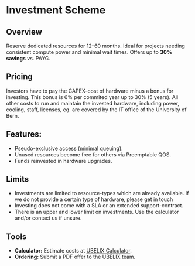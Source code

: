 # Investment Scheme

## Overview
Reserve dedicated resources for 12–60 months. Ideal for projects needing consistent compute power and minimal wait times. Offers up to **30% savings** vs. PAYG.

## Pricing
Investors have to pay the CAPEX-cost of hardware minus a bonus for investing. This bonus is 6% per commited year up to 30% (5 years).
All other costs to run and maintain the invested hardware, including power, cooling, staff, licenses, eg. are covered by the IT office of the University of Bern.

## Features:
- Pseudo-exclusive access (minimal queuing).
- Unused resources become free for others via Preemptable QOS.
- Funds reinvested in hardware upgrades.

## Limits
- Investments are limited to resource-types which are already available. If we do not provide a certain type of hardware, please get in touch
- Investing does not come with a SLA or an extended support-contract.
- There is an upper and lower limit on investments. Use the calculator and/or contact us if unsure.

## Tools
- **Calculator:** Estimate costs at [UBELIX Calculator](https://ubelix.hpc.unibe.ch/calculator).
- **Ordering:** Submit a PDF offer to the UBELIX team.